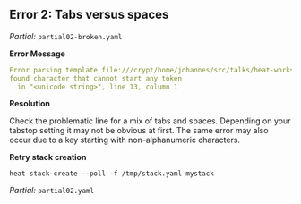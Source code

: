 ## Error 2: Tabs versus spaces

_Partial:_ `partial02-broken.yaml`

**Error Message**

~~~ yaml
Error parsing template file:///crypt/home/johannes/src/talks/heat-workshop/partial/partial02-broken.yaml while scanning for the next token
found character that cannot start any token
  in "<unicode string>", line 13, column 1
~~~

**Resolution**

Check the problematic line for a mix of tabs and spaces. Depending on your
tabstop setting it may not be obvious at first. The same error may also occur
due to a key starting with non-alphanumeric characters.

**Retry stack creation**

~~~
heat stack-create --poll -f /tmp/stack.yaml mystack
~~~

_Partial:_ `partial02.yaml`

<!-- 
To provoke this error message you need to modify your parameters section.
Substitute one of the leading spaces in line 7 by a tab (bonus points if the
number of spaces in the other lines matches your tabstop setting). The message
not very helpful since it doesn't point out the actual cause of the problem,
but at least it gives you the correct line number.
-->

